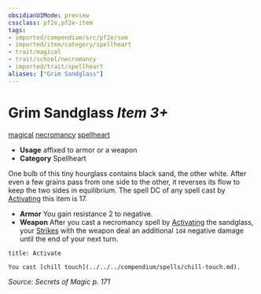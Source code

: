 ```yaml
---
obsidianUIMode: preview
cssclass: pf2e,pf2e-item
tags:
- imported/compendium/src/pf2e/som
- imported/item/category/spellheart
- trait/magical
- trait/school/necromancy
- imported/trait/spellheart
aliases: ["Grim Sandglass"]
---
```

# Grim Sandglass *Item 3+*  
[magical](magical.md)  [necromancy](necromancy.md)  [spellheart](spellheart-som.md)  

- **Usage** affixed to armor or a weapon
- **Category** Spellheart

One bulb of this tiny hourglass contains black sand, the other white. After even a few grains pass from one side to the other, it reverses its flow to keep the two sides in equilibrium. The spell DC of any spell cast by [Activating](activate-an-item.md) this item is 17.

- **Armor** You gain resistance 2 to negative.
- **Weapon** After you cast a necromancy spell by [Activating](activate-an-item.md) the sandglass, your [Strikes](strike.md) with the weapon deal an additional `1d4` negative damage until the end of your next turn.

```ad-embed-ability
title: Activate

You cast [chill touch](../../../compendium/spells/chill-touch.md).
```

*Source: Secrets of Magic p. 171*
